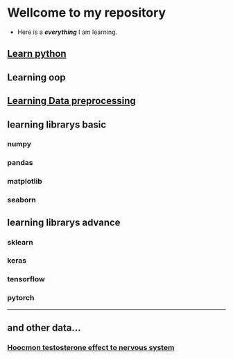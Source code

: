 # Wellcome to my repository
- Here is a ***everything*** I am learning.
## [Learn python](learn_python/readme.md)

## Learning oop

## [Learning Data preprocessing](learn_ml/readme.md)

## learning librarys basic

###  numpy

### pandas

### matplotlib

### seaborn

## learning librarys advance

### sklearn

### keras

### tensorflow

### pytorch

---
##  and other data...
### [Hoocmon testosterone effect to nervous system](TesEffectToNervousSystem/readme.md)
